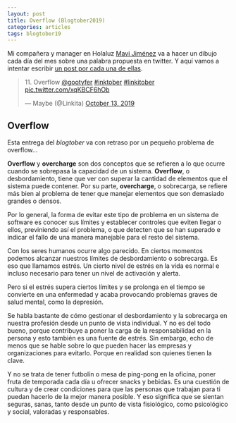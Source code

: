 ```yaml
---
layout: post
title: Overflow (Blogtober2019)
categories: articles
tags: blogtober19
---
```


Mi compañera y manager en Holaluz [Mavi Jiménez](https://twitter.com/Linkita) va a hacer un dibujo cada día del mes sobre una palabra propuesta en twitter. Y aquí vamos a intentar escribir [un post por cada una de ellas](https://franiglesias.github.io/blogtober19-status/).

<blockquote class="twitter-tweet" data-conversation="none" data-theme="dark"><p lang="en" dir="ltr">11. Overflow <a href="https://twitter.com/gootyfer?ref_src=twsrc%5Etfw">@gootyfer</a> <a href="https://twitter.com/hashtag/inktober?src=hash&amp;ref_src=twsrc%5Etfw">#inktober</a> <a href="https://twitter.com/hashtag/linkitober?src=hash&amp;ref_src=twsrc%5Etfw">#linkitober</a> <a href="https://t.co/xqKBCF6hOb">pic.twitter.com/xqKBCF6hOb</a></p>&mdash; Maybe (@Linkita) <a href="https://twitter.com/Linkita/status/1183445330790096896?ref_src=twsrc%5Etfw">October 13, 2019</a></blockquote> <script async src="https://platform.twitter.com/widgets.js" charset="utf-8"></script>

## Overflow

Esta entrega del _blogtober_ va con retraso por un pequeño problema de overflow...

**Overflow** y **overcharge** son dos conceptos que se refieren a lo que ocurre cuando se sobrepasa la capacidad de un sistema. **Overflow**, o desbordamiento, tiene que ver con superar la cantidad de elementos que el sistema puede contener. Por su parte, **overcharge**, o sobrecarga, se refiere más bien al problema de tener que manejar elementos que son demasiado grandes o densos.

Por lo general, la forma de evitar este tipo de problema en un sistema de software es conocer sus límites y establecer controles que eviten llegar o ellos, previniendo así el problema, o que detecten que se han superado e indicar el fallo de una manera manejable para el resto del sistema.

Con los seres humanos ocurre algo parecido. En ciertos momentos podemos alcanzar nuestros límites de desbordamiento o sobrecarga. Es eso que llamamos estrés. Un cierto nivel de estrés en la vida es normal e incluso necesario para tener un nivel de activación y alerta.

Pero si el estrés supera ciertos límites y se prolonga en el tiempo se convierte en una enfermedad y acaba provocando problemas graves de salud mental, como la depresión.

Se habla bastante de cómo gestionar el desbordamiento y la sobrecarga en nuestra profesión desde un punto de vista individual. Y no es del todo bueno, porque contribuye a poner la carga de la responsabilidad en la persona y esto también es una fuente de estrés. Sin embargo, echo de menos que se hable sobre lo que pueden hacer las empresas y organizaciones para evitarlo. Porque en realidad son quienes tienen la clave.

Y no se trata de tener futbolín o mesa de ping-pong en la oficina, poner fruta de temporada cada día u ofrecer snacks y bebidas. Es una cuestión de cultura y de crear condiciones para que las personas que trabajan para ti puedan hacerlo de la mejor manera posible. Y eso significa que se sientan seguras, sanas, tanto desde un punto de vista fisiológico, como psicológico y social, valoradas y responsables.

